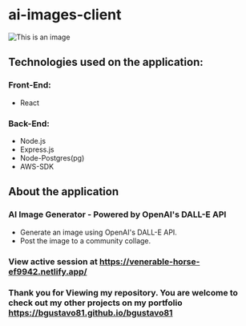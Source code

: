 # ai-images-client

![This is an image](https://my-foto-bucket-123.s3.us-east-2.amazonaws.com/github/ai-image-generator-diagram.png)

## Technologies used on the application:
### Front-End:
- React

### Back-End:
* Node.js
* Express.js
* Node-Postgres(pg)
* AWS-SDK

## About the application
### AI Image Generator - Powered by OpenAI's DALL-E API
* Generate an image using OpenAI's DALL-E API.
* Post the image to a community collage.

### View active session at https://venerable-horse-ef9942.netlify.app/

### Thank you for Viewing my repository. You are welcome to check out my other projects on my portfolio https://bgustavo81.github.io/bgustavo81
